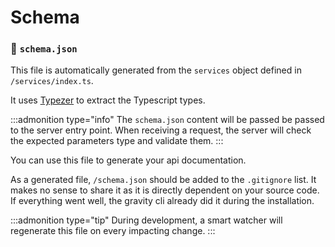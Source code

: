 # Schema

### 📃 `schema.json`

This file is automatically generated from the `services` object defined in `/services/index.ts`.

It uses [Typezer](https://www.npmjs.com/package/typezer) to extract the Typescript types.

:::admonition type="info"
The `schema.json` content will be passed be passed to the server entry point. When receiving a request, the server will check the expected parameters type and validate them.
:::

You can use this file to generate your api documentation.

As a generated file, `/schema.json` should be added to the `.gitignore` list. It makes no sense to share it as it is directly dependent on your source code. If everything went well, the gravity cli already did it during the installation.

:::admonition type="tip"
During development, a smart watcher will regenerate this file on every impacting change.
:::
